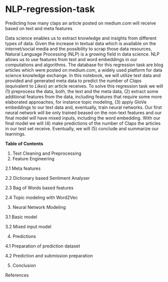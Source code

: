# NLP-regression-task
Predicting how many claps an article posted on medium.com will receive based on text and meta features

Data science enables us to extract knowledge and insights from  different types of data. Given the increase in textual data which is available on the internet/social media and the possibility to scrap those data resources, Natural Language Processing (NLP) is a growing field in data science. NLP allows us to use features from text and word embeddings in our computations and algorithms.
The database for this regression task are blog articles which were posted on medium.com, a widely used platform for data science knowledge exchange. In this notebook, we will utilize text data and provided and generated meta data to predict the number of *Claps* (equivalent to *Likes*) an article receives. To solve this regression task we will (1) preprocess the data, both, the text and the meta data, (2) extract some additional features from the data, including features that require some more elaborated approaches, for instance topic modeling, (3) apply GloVe embeddings to our text data and, eventually, train neural networks. Our first neural network will be only trained beased on the non-text features and our final model will have mixed inputs, including the word embedding. With our final model we will (4) make predictions of the number of Claps the articles in our test set receive. Eventually, we will (5) conclude and summarize our learnings.


**Table of Contents**

1. Text Cleaning and Preprocessing
2. Feature Engineering

  2.1 Meta features

  2.2 Dictionary based Sentiment Analyser

  2.3 Bag of Words based features

  2.4 Topic modeling with Word2Vec

3. Neural Network Modeling

  3.1 Basic model

  3.2 Mixed input model

4. Predictions

  4.1 Preparation of prediction dataset

  4.2 Prediction and submission preparation

5. Conclusion

References
